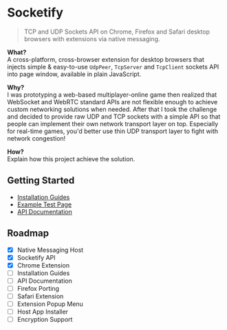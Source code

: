 # Socketify

> TCP and UDP Sockets API on Chrome, Firefox and Safari desktop browsers with extensions via native messaging.

**What?**\
A cross-platform, cross-browser extension for desktop browsers that injects simple & easy-to-use `UdpPeer`, `TcpServer` and `TcpClient` sockets API into page window, available in plain JavaScript.

**Why?**\
I was prototyping a web-based multiplayer-online game then realized that WebSocket and WebRTC standard APIs are not flexible enough to achieve custom networking solutions when needed. After that I took the challenge and decided to provide raw UDP and TCP sockets with a simple API so that people can implement their own network transport layer on top. Especially for real-time games, you'd better use thin UDP transport layer to fight with network congestion!

**How?**\
Explain how this project achieve the solution.

## Getting Started

- [Installation Guides](INSTALL.md)
- [Example Test Page](Example/index.html)
- [API Documentation](API.md)

## Roadmap

- [x] Native Messaging Host
- [x] Socketify API
- [x] Chrome Extension
- [ ] Installation Guides
- [ ] API Documentation
- [ ] Firefox Porting
- [ ] Safari Extension
- [ ] Extension Popup Menu
- [ ] Host App Installer
- [ ] Encryption Support
